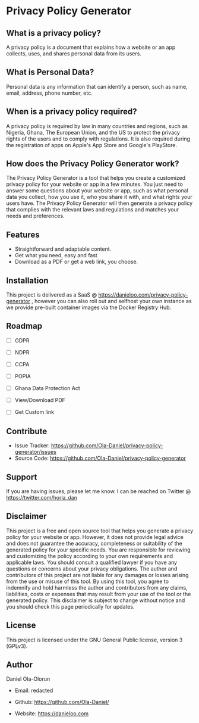Privacy Policy Generator
========



What is a privacy policy?
-------------------------
A privacy policy is a document that explains how a website or an app collects, uses, and shares personal data from its users. 




What is Personal Data?
----------------------
Personal data is any information that can identify a person, such as name, email, address, phone number, etc. 




When is a privacy policy required?
----------------------------------
A privacy policy is required by law in many countries and regions, such as Nigeria, Ghana, The European Union, and the US to protect the privacy rights of the users and to comply with regulations. It is also required during the registration of apps on Apple's App Store and Google's PlayStore.


How does the Privacy Policy Generator work?
-------------------------------------------
The Privacy Policy Generator is a tool that helps you create a customized privacy policy for your website or app in a few minutes. You just need to answer some questions about your website or app, such as what personal data you collect, how you use it, who you share it with, and what rights your users have. The Privacy Policy Generator will then generate a privacy policy that complies with the relevant laws and regulations and matches your needs and preferences.



Features
--------

- Straightforward and adaptable content.
- Get what you need, easy and fast
- Download as a PDF or get a web link, you choose.

Installation
------------

This project is delivered as a SaaS @ https://danieloo.com/privacy-policy-generator , however you can also roll out and selfhost your own instance as we provide pre-built container images via the Docker Registry Hub. 



Roadmap
-------


- [ ] GDPR 
- [ ] NDPR 
- [ ] CCPA 
- [ ] POPIA
- [ ] Ghana Data Protection Act 
- [ ] View/Download PDF 
- [ ] Get Custom link   


Contribute
----------

- Issue Tracker: https://github.com/Ola-Daniel/privacy-policy-generator/issues
- Source Code: https://github.com/Ola-Daniel/privacy-policy-generator

Support
-------

If you are having issues, please let me know.
I can be reached on Twitter @ https://twitter.com/horla_dan 

Disclaimer
----------

This project is a free and open source tool that helps you generate a privacy policy for your website or app. However, it does not provide legal advice and does not guarantee the accuracy, completeness or suitability of the generated policy for your specific needs. You are responsible for reviewing and customizing the policy according to your own requirements and applicable laws. You should consult a qualified lawyer if you have any questions or concerns about your privacy obligations. The author and contributors of this project are not liable for any damages or losses arising from the use or misuse of this tool. By using this tool, you agree to indemnify and hold harmless the author and contributors from any claims, liabilities, costs or expenses that may result from your use of the tool or the generated policy. This disclaimer is subject to change without notice and you should check this page periodically for updates.

License
-------

This project is licensed under the GNU General Public license, version 3 (GPLv3).



Author
------


Daniel Ola-Olorun


- Email:  redacted 

- Github: https://github.com/Ola-Daniel/

- Website: https://danieloo.com 







